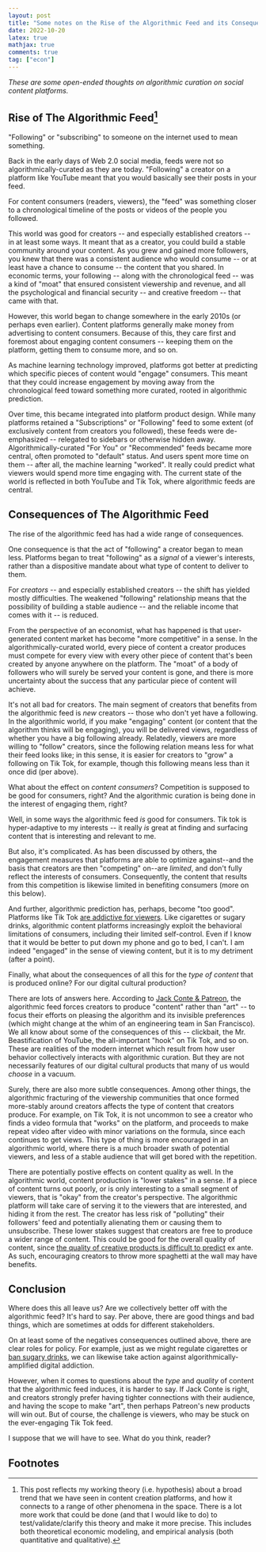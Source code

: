 ```yaml
---
layout: post
title: "Some notes on the Rise of the Algorithmic Feed and its Consequences"
date: 2022-10-20
latex: true
mathjax: true
comments: true
tag: ["econ"]
---
```


_These are some open-ended thoughts on algorithmic curation on social content platforms._

## Rise of The Algorithmic Feed[^1]

"Following" or "subscribing" to someone on the internet used to mean something.

Back in the early days of Web 2.0 social media, feeds were not so algorithmically-curated as they are today. "Following" a creator on a platform like YouTube meant that you would basically see their posts in your feed.

For content consumers (readers, viewers), the "feed" was something closer to a chronological timeline of the posts or videos of the people you followed.

This world was good for creators -- and especially established creators -- in at least some ways. It meant that as a creator, you could build a stable community around your content. As you grew and gained more followers, you knew that there was a consistent audience who would consume -- or at least have a chance to consume -- the content that you shared. In economic terms, your following -- along with the chronological feed -- was a kind of "moat" that ensured consistent viewership and revenue, and all the psychological and financial security -- and creative freedom -- that came with that.

However, this world began to change somewhere in the early 2010s (or perhaps even earlier). Content platforms generally make money from advertising to content consumers. Because of this, they care first and foremost about engaging content consumers -- keeping them on the platform, getting them to consume more, and so on.

As machine learning technology improved, platforms got better at predicting which specific pieces of content would "engage" consumers. This meant that they could increase engagement by moving away from the chronological feed toward something more curated, rooted in algorithmic prediction.

Over time, this became integrated into platform product design. While many platforms retained a "Subscriptions" or "Following" feed to some extent (of exclusively content from creators you followed), these feeds were de-emphasized -- relegated to sidebars or otherwise hidden away. Algorithmically-curated "For You" or "Recommended" feeds became more central, often promoted to "default" status. And users spent more time on them -- after all, the machine learning "worked". It really could predict what viewers would spend more time engaging with. The current state of the world is reflected in both YouTube and Tik Tok, where algorithmic feeds are central.

## Consequences of The Algorithmic Feed

The rise of the algorithmic feed has had a wide range of consequences.

One consequence is that the act of "following" a creator began to mean less. Platforms began to treat "following" as a _signal_ of a viewer's interests, rather than a dispositive mandate about what type of content to deliver to them.

For _creators_ -- and especially established creators -- the shift has yielded mostly difficulties. The weakened "following" relationship means that the possibility of building a stable audience -- and the reliable income that comes with it -- is reduced.

From the perspective of an economist, what has happened is that user-generated content market has become "more competitive" in a sense. In the algorithmically-curated world, every piece of content a creator produces must compete for every view with every other piece of content that's been created by anyone anywhere on the platform. The "moat" of a body of followers who will surely be served your content is gone, and there is more uncertainty about the success that any particular piece of content will achieve.

It's not all bad for creators. The main segment of creators that benefits from the algorithmic feed is _new_ creators -- those who don't yet have a following. In the algorithmic world, if you make "engaging" content (or content that the algorithm thinks will be engaging), you will be delivered views, regardless of whether you have a big following already. Relatedly, viewers are more willing to "follow" creators, since the following relation means less for what their feed looks like; in this sense, it is easier for creators to "grow" a following on Tik Tok, for example, though this following means less than it once did (per above).

What about the effect on _content consumers_? Competition is supposed to be good for consumers, right? And the algorithmic curation is being done in the interest of engaging them, right?

Well, in some ways the algorithmic feed _is_ good for consumers. Tik tok is hyper-adaptive to my interests -- it really _is_ great at finding and surfacing content that is interesting and relevant to me.

But also, it's complicated. As has been discussed by others, the engagement measures that platforms are able to optimize against--and the basis that creators are then "competing" on--are _limited_, and don't fully reflect the interests of consumers. Consequently, the content that results from this competition is likewise limited in benefiting consumers (more on this below).

And further, algorithmic prediction has, perhaps, become "too good". Platforms like Tik Tok [are addictive for viewers](https://www.aeaweb.org/articles?id=10.1257/aer.20210867). Like cigarettes or sugary drinks, algorithmic content platforms increasingly exploit the behavioral limitations of consumers, including their limited self-control. Even if I know that it would be better to put down my phone and go to bed, I can't. I am indeed "engaged" in the sense of viewing content, but it is to my detriment (after a point).

Finally, what about the consequences of all this for the _type of content_ that is produced online? For our digital cultural production?

There are lots of answers here. According to [Jack Conte & Patreon](https://www.youtube.com/watch?v=4yIJ8Jwli2U&ab_channel=JackConteExtras), the algorithmic feed forces creators to produce "content" rather than "art" -- to focus their efforts on pleasing the algorithm and its invisible preferences (which might change at the whim of an engineering team in San Francisco). We all know about some of the consequences of this -- clickbait, the Mr. Beastification of YouTube, the all-important "hook" on Tik Tok, and so on. These are realities of the modern internet which result from how user behavior collectively interacts with algorithmic curation. But they are not necessarily features of our digital cultural products that many of us would _choose_ in a vacuum.

Surely, there are also more subtle consequences. Among other things, the algorithmic fracturing of the viewership communities that once formed more-stably around creators affects the type of content that creators produce. For example, on Tik Tok, it is not uncommon to see a creator who finds a video formula that "works" on the platform, and proceeds to make repeat video after video with minor variations on the formula, since each continues to get views. This type of thing is more encouraged in an algorithmic world, where there is a much broader swath of potential viewers, and less of a stable audience that will get bored with the repetition.

There are potentially postive effects on content quality as well. In the algorithmic world, content production is "lower stakes" in a sense. If a piece of content turns out poorly, or is only interesting to a small segment of viewers, that is "okay" from the creator's perspective. The algorithmic platform will take care of serving it to the viewers that are interested, and hiding it from the rest. The creator has less risk of "polluting" their followers' feed and potentially alienating them or causing them to unsubscribe. These lower stakes suggest that creators are free to produce a wider range of content. This could be good for the overall quality of content, since [the quality of creative products is difficult to predict](https://www.nber.org/books-and-chapters/economic-analysis-digital-economy/digitization-and-quality-new-media-products-case-music) ex ante. As such, encouraging creators to throw more spaghetti at the wall may have benefits.

## Conclusion

Where does this all leave us? Are we collectively better off with the algorithmic feed? It's hard to say. Per above, there are good things and bad things, which are sometimes at odds for different stakeholders.

On at least some of the negatives consequences outlined above, there are clear roles for policy. For example, just as we might regulate cigarettes or [ban sugary drinks](https://www.hsph.harvard.edu/nutritionsource/healthy-drinks/beverages-public-health-concerns/), we can likewise take action against algorithmically-amplified digital addiction.

However, when it comes to questions about the _type_ and _quality_ of content that the algorithmic feed induces, it is harder to say. If Jack Conte is right, and creators strongly prefer having tighter connections with their audience, and having the scope to make "art", then perhaps Patreon's new products will win out. But of course, the challenge is viewers, who may be stuck on the ever-engaging Tik Tok feed.

I suppose that we will have to see. What do you think, reader?

## Footnotes

[^1]: This post reflects my working theory (i.e. hypothesis) about a broad trend that we have seen in content creation platforms, and how it connects to a range of other phenomena in the space. There is a lot more work that could be done (and that I would like to do) to test/validate/clarify this theory and make it more precise. This includes both theoretical economic modeling, and empirical analysis (both quantitative and qualitative).

